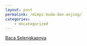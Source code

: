 ```yaml
---
layout: post
permalink: /mimpi-kuda-dan-anjing/
categories:
    - Uncategorized
---
```


[Baca Selengkapnya](/10)